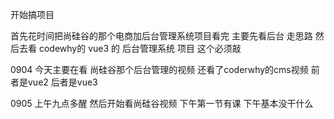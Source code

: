 开始搞项目

首先花时间把尚硅谷的那个电商加后台管理系统项目看完 主要先看后台 走思路 然后去看 codewhy的 vue3 的 后台管理系统 项目 这个必须敲

0904 今天主要在看 尚硅谷那个后台管理的视频 还看了coderwhy的cms视频 前者是vue2 后者是vue3

0905 上午九点多醒 然后开始看尚硅谷视频 下午第一节有课 下午基本没干什么 